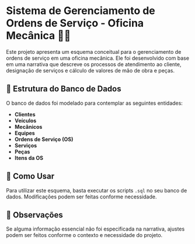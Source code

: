 # Sistema de Gerenciamento de Ordens de Serviço - Oficina Mecânica 🚗🔧

Este projeto apresenta um esquema conceitual para o gerenciamento de ordens de serviço em uma oficina mecânica. Ele foi desenvolvido com base em uma narrativa que descreve os processos de atendimento ao cliente, designação de serviços e cálculo de valores de mão de obra e peças.

## 📌 Estrutura do Banco de Dados  
O banco de dados foi modelado para contemplar as seguintes entidades:  
- **Clientes**  
- **Veículos**  
- **Mecânicos**  
- **Equipes**  
- **Ordens de Serviço (OS)**  
- **Serviços**  
- **Peças**  
- **Itens da OS**  

## 🔧 Como Usar  
Para utilizar este esquema, basta executar os scripts `.sql` no seu banco de dados. Modificações podem ser feitas conforme necessidade.

## 📝 Observações  
Se alguma informação essencial não foi especificada na narrativa, ajustes podem ser feitos conforme o contexto e necessidade do projeto.
